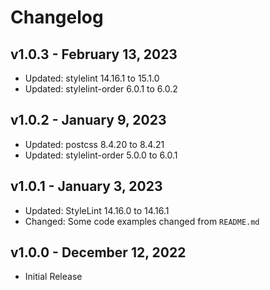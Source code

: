 # Changelog

## v1.0.3 - February 13, 2023

  - Updated: stylelint 14.16.1 to 15.1.0
  - Updated: stylelint-order 6.0.1 to 6.0.2

## v1.0.2 - January 9, 2023

  - Updated: postcss 8.4.20 to 8.4.21
  - Updated: stylelint-order 5.0.0 to 6.0.1

## v1.0.1 - January 3, 2023

  - Updated: StyleLint 14.16.0 to 14.16.1
  - Changed: Some code examples changed from `README.md`

## v1.0.0 - December 12, 2022

  - Initial Release

